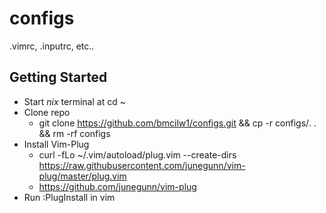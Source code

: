 # configs
.vimrc, .inputrc, etc..

## Getting Started
* Start *nix* terminal at cd ~
* Clone repo
   * git clone https://github.com/bmcilw1/configs.git && cp -r configs/*.* . && rm -rf configs
* Install Vim-Plug
   * curl -fLo ~/.vim/autoload/plug.vim --create-dirs https://raw.githubusercontent.com/junegunn/vim-plug/master/plug.vim
   * https://github.com/junegunn/vim-plug
* Run :PlugInstall in vim
